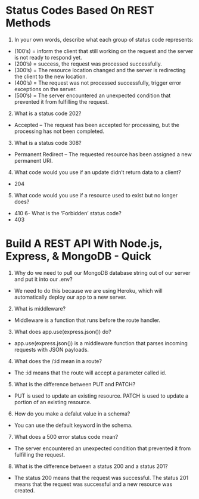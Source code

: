 # Status Codes Based On REST Methods
1. In your own words, describe what each group of status code represents:

- (100’s) = inform the client that  still working on the request and the server is not ready to respond yet.
- (200’s) = success, the request was processed successfully.
- (300’s) = The resource location changed and the server is redirecting the client to the new location.
- (400’s) = The request was not processed successfully, trigger error exceptions on the server.
- (500’s) = The server encountered an unexpected condition that prevented it from fulfilling the request.
2. What is a status code 202?
- Accepted – The request has been accepted for processing, but the processing has not been completed.
3. What is a status code 308?
- Permanent Redirect – The requested resource has been assigned a new permanent URI.
4. What code would you use if an update didn’t return data to a client?
- 204
5. What code would you use if a resource used to exist but no longer does?
- 410
6- What is the ‘Forbidden’ status code?
- 403
# Build A REST API With Node.js, Express, & MongoDB - Quick
1. Why do we need to pull our MongoDB database string out of our server and put it into our .env?
- We need to do this because we are using Heroku, which will automatically deploy our app to a new server.
2. What is middleware?
- Middleware is a function that runs before the route handler.
3. What does app.use(express.json()) do?
- app.use(express.json()) is a middleware function that parses incoming requests with JSON payloads.
4. What does the /:id mean in a route?
- The :id means that the route will accept a parameter called id.
5. What is the difference between PUT and PATCH?
- PUT is used to update an existing resource. PATCH is used to update a portion of an existing resource.
6. How do you make a defalut value in a schema?
- You can use the default keyword in the schema.
7. What does a 500 error status code mean?
- The server encountered an unexpected condition that prevented it from fulfilling the request.
8. What is the difference between a status 200 and a status 201?
- The status 200 means that the request was successful. The status 201 means that the request was successful and a new resource was created.
